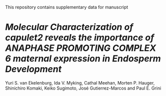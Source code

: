 This repository contains supplementary data for manuscript

# *Molecular Characterization of capulet2 reveals the importance of ANAPHASE PROMOTING COMPLEX 6 maternal expression in Endosperm Development*

Yuri S. van Ekelenburg, Ida V. Myking, Cathal Meehan, Morten P. Hauger, Shinichiro Komaki, Keiko Sugimoto, José Gutierrez-Marcos and Paul E. Grini


